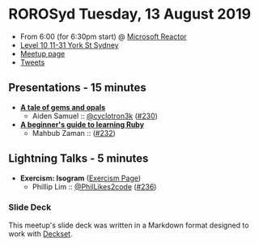 # ROROSyd Tuesday, 13 August 2019

- From 6:00 (for 6:30pm start) @ [Microsoft Reactor][]
- [Level 10 11-31 York St Sydney][]
- [Meetup page][]
- [Tweets][]

## Presentations - 15 minutes

- **[A tale of gems and opals][]**
  - Aiden Samuel :: [@cyclotron3k][] ([#230][])
- **[A beginner's guide to learning Ruby][]**
  - Mahbub Zaman :: ([#232][])

## Lightning Talks - 5 minutes

- **Exercism: Isogram** ([Exercism Page][])
  - Phillip Lim :: [@PhilLikes2code][] ([#236][])

### Slide Deck

This meetup's slide deck was written in a Markdown format designed to work with
[Deckset][].

[A tale of gems and opals]: https://docs.google.com/presentation/d/e/2PACX-1vRzrM5TNoUCi-1UX8V01TttsptNE5PbXHDcF2QiQo0qXHvhSNq4dxNWHtee45SdRAqfPi8emOxZLLhJ/pub?slide=id.p
[@cyclotron3k]: https://twitter.com/cyclotron3k
[#230]: https://github.com/rails-oceania/roro/issues/230
[A beginner's guide to learning Ruby]: https://docs.google.com/presentation/d/1LP3elUlkahLXM7EQN-4AbKSVoN8ls3iA5NkAKCqmn88/edit
[#232]: https://github.com/rails-oceania/roro/issues/232
[Exercism Page]: https://exercism.io/tracks/ruby/exercises/isogram
[@PhilLikes2code]: https://twitter.com/PhilLikes2code
[#236]: https://github.com/rails-oceania/roro/issues/236
[Microsoft Reactor]: https://developer.microsoft.com/en-us/reactor/Location/Sydney
[Level 10 11-31 York St Sydney]: https://goo.gl/maps/fkARJp2MErvFaTQu8
[Meetup page]: https://www.meetup.com/Ruby-On-Rails-Oceania-Sydney/events/lwffcryzlbrb/
[Tweets]: https://twitter.com/search?f=tweets&q=rorosyd%20since%3A2019-08-13%20until%3A2019-08-14&src=typd
[Deckset]: https://www.decksetapp.com/
